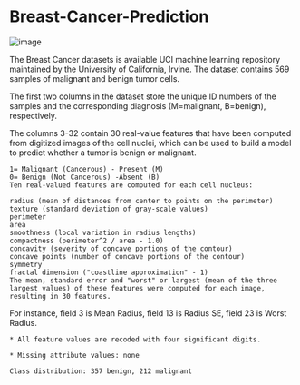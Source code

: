 # Breast-Cancer-Prediction

![image](https://github.com/opichaphil/Breast-Cancer-Prediction/assets/54468860/58239327-9bba-4ca1-8f7c-a75593e04a38)


The Breast Cancer datasets is available UCI machine learning repository maintained by the University of California, Irvine.
The dataset contains 569 samples of malignant and benign tumor cells.

The first two columns in the dataset store the unique ID numbers of the samples and the corresponding diagnosis (M=malignant, B=benign), respectively.

The columns 3-32 contain 30 real-value features that have been computed from digitized images of the cell nuclei, which can be used to build a model to predict whether a tumor is benign or malignant.

    1= Malignant (Cancerous) - Present (M)
    0= Benign (Not Cancerous) -Absent (B)
    Ten real-valued features are computed for each cell nucleus:

    radius (mean of distances from center to points on the perimeter)
    texture (standard deviation of gray-scale values)
    perimeter
    area
    smoothness (local variation in radius lengths)
    compactness (perimeter^2 / area - 1.0)
    concavity (severity of concave portions of the contour)
    concave points (number of concave portions of the contour)
    symmetry
    fractal dimension ("coastline approximation" - 1)
    The mean, standard error and "worst" or largest (mean of the three largest values) of these features were computed for each image, resulting in 30 features.
    
For instance, field 3 is Mean Radius, field 13 is Radius SE, field 23 is Worst Radius.

    * All feature values are recoded with four significant digits.
    
    * Missing attribute values: none

    Class distribution: 357 benign, 212 malignant
